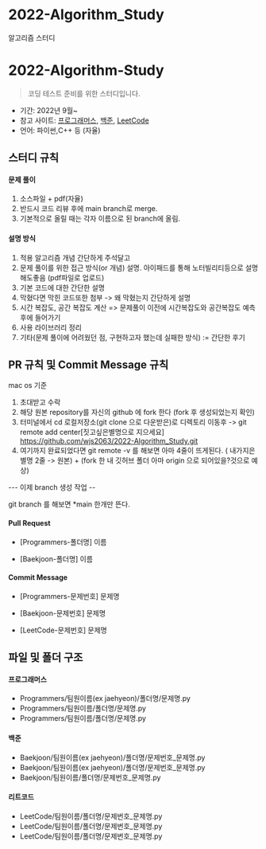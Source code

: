 # 2022-Algorithm_Study
알고리즘 스터디


# 2022-Algorithm-Study

> 코딩 테스트 준비를 위한 스터디입니다. 

- 기간: 2022년 9월~
- 참고 사이트: [프로그래머스](https://school.programmers.co.kr/learn/challenges), [백준]( https://solved.ac/ ), [LeetCode]( https://leetcode.com/ )
- 언어: 파이썬,C++ 등 (자율)

## 스터디 규칙 





#### 문제 풀이

1. 소스파일 + pdf(자율)
2. 반드시 코드 리뷰 후에 main branch로 merge.
3. 기본적으로 올릴 때는 각자 이름으로 된 branch에 올림.


#### 설명 방식

1. 적용 알고리즘 개념 간단하게 주석달고 
2. 문제 풀이를 위한 접근 방식(or 개념) 설명. 아이패드를 통해 노터빌리티등으로 설명해도좋음 (pdf파일로 업로드) 
3. 기본 코드에 대한 간단한 설명
4. 막혔다면 막힌 코드또한 첨부 -> 왜 막혔는지 간단하게 설명
5. 시간 복잡도, 공간 복잡도 계산 => 문제풀이 이전에 시간복잡도와 공간복잡도 예측후에 들어가기
6. 사용 라이브러리 정리
7. 기타(문제 풀이에 어려웠던 점, 구현하고자 했는데 실패한 방식) := 간단한 후기



## PR 규칙 및 Commit Message 규칙
mac os 기준

1. 초대받고 수락
2. 해당 원본 repository를 자신의 github 에 fork 한다 (fork 후 생성되었는지 확인)
3. 터미널에서 cd 로컬저장소(git clone 으로 다운받은)로 디렉토리 이동후 -> git remote add center[짓고싶은별명으로 지으세요] https://github.com/wjs2063/2022-Algorithm_Study.git
4. 여기까지 완료되었다면 git remote -v 를 해보면 아마 4줄이 뜨게된다. ( 내가지은 별명 2줄 -> 원본) + (fork 한 내 깃허브 폴더 아마 origin 으로 되어있을?것으로 예상)

--- 이제 branch 생성 작업 -- 

git branch 를 해보면 *main 한개만 뜬다.



#### Pull Request

- [Programmers-폴더명] 이름

- [Baekjoon-폴더명] 이름

#### Commit Message

- [Programmers-문제번호] 문제명

- [Baekjoon-문제번호] 문제명

- [LeetCode-문제번호] 문제명

## 파일 및 폴더 구조

#### 프로그래머스

- Programmers/팀원이름(ex jaehyeon)/폴더명/문제명.py
- Programmers/팀원이름/폴더명/문제명.py
- Programmers/팀원이름/폴더명/문제명.py

#### 백준

- Baekjoon/팀원이름(ex jaehyeon)/폴더명/문제번호_문제명.py
- Baekjoon/팀원이름(ex jaehyeon)/폴더명/문제번호_문제명.py
- Baekjoon/팀원이름/폴더명/문제번호_문제명.py

#### 리트코드 
- LeetCode/팀원이름/폴더명/문제번호_문제명.py
- LeetCode/팀원이름/폴더명/문제번호_문제명.py
- LeetCode/팀원이름/폴더명/문제번호_문제명.py
